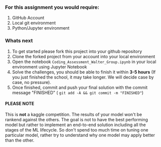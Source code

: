 ### For this assignment you would require:
1. GitHub Account
2. Local git environment
3. Python/Jupyter environment

### Whats next
1. To get started please fork this project into your github repository
2. Clone the forked project from your account into your local environment
3. Open the notebook `Coding_Assessment_Walter_Group.ipynb` in your local environment using Jupyter Notebook
4. Solve the challenges, you should be able to finish it within **3-5 hours** (If you just finished the school, it may take longer. We will decide case by case, no pressure).
5. Once finished, commit and push your final solution with the commit message "FINISHED" ( `git add -A && git commit -m "FINISHED"`)


#### PLEASE NOTE
This is **not** a kaggle competition. The results of your model won't be rankend against the others.
The goal is not to have the best performing model but rather to implement an end-to-end solution including 
all the stages of the ML lifecycle. So don't spend too much time on tuning one particular model, rather try
to understand why one model may apply better than the other.
